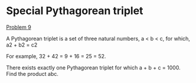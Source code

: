 # Special Pythagorean triplet

[Problem 9](https://projecteuler.net/problem=9)

A Pythagorean triplet is a set of three natural numbers, a < b < c, for which, a2 + b2 = c2

For example, 32 + 42 = 9 + 16 = 25 = 52.

There exists exactly one Pythagorean triplet for which a + b + c = 1000. Find the product abc.